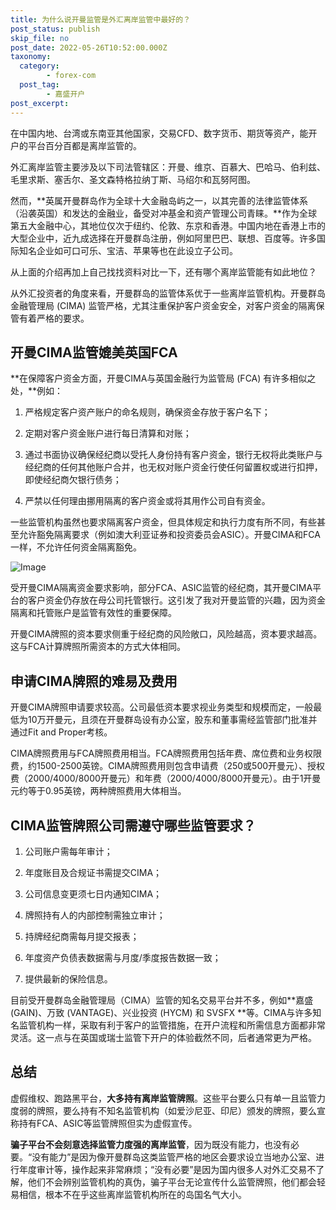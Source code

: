 ```yaml
---
title: 为什么说开曼监管是外汇离岸监管中最好的？
post_status: publish
skip_file: no
post_date: 2022-05-26T10:52:00.000Z
taxonomy:
  category:
        - forex-com
  post_tag:
        - 嘉盛开户
post_excerpt: 
---
```

在中国内地、台湾或东南亚其他国家，交易CFD、数字货币、期货等资产，能开户的平台百分百都是离岸监管的。

外汇离岸监管主要涉及以下司法管辖区：开曼、维京、百慕大、巴哈马、伯利兹、毛里求斯、塞舌尔、圣文森特格拉纳丁斯、马绍尔和瓦努阿图。

然而，**英属开曼群岛作为全球十大金融岛屿之一，以其完善的法律监管体系（沿袭英国）和发达的金融业，备受对冲基金和资产管理公司青睐。**作为全球第五大金融中心，其地位仅次于纽约、伦敦、东京和香港。中国内地在香港上市的大型企业中，近九成选择在开曼群岛注册，例如阿里巴巴、联想、百度等。许多国际知名企业如可口可乐、宝洁、苹果等也在此设立子公司。

从上面的介绍再加上自己找找资料对比一下，还有哪个离岸监管能有如此地位？

从外汇投资者的角度来看，开曼群岛的监管体系优于一些离岸监管机构。开曼群岛金融管理局 (CIMA) 监管严格，尤其注重保护客户资金安全，对客户资金的隔离保管有着严格的要求。

## 开曼CIMA监管媲美英国FCA

**在保障客户资金方面，开曼CIMA与英国金融行为监管局 (FCA) 有许多相似之处，**例如：

1. 严格规定客户资产账户的命名规则，确保资金存放于客户名下；

1. 定期对客户资金账户进行每日清算和对账；

1. 通过书面协议确保经纪商以受托人身份持有客户资金，银行无权将此类账户与经纪商的任何其他账户合并，也无权对账户资金行使任何留置权或进行扣押，即使经纪商欠银行债务；

1. 严禁以任何理由挪用隔离的客户资金或将其用作公司自有资金。

一些监管机构虽然也要求隔离客户资金，但具体规定和执行力度有所不同，有些甚至允许豁免隔离要求（例如澳大利亚证券和投资委员会ASIC）。开曼CIMA和FCA一样，不允许任何资金隔离豁免。

![Image](https://prod-files-secure.s3.us-west-2.amazonaws.com/39ed1227-6d7d-4570-be36-9ccd4a2c4241/bd849744-3fcb-4a37-8312-357962c8f065/image.png?X-Amz-Algorithm=AWS4-HMAC-SHA256&X-Amz-Content-Sha256=UNSIGNED-PAYLOAD&X-Amz-Credential=ASIAZI2LB466UKSFRTPR%2F20251020%2Fus-west-2%2Fs3%2Faws4_request&X-Amz-Date=20251020T221324Z&X-Amz-Expires=3600&X-Amz-Security-Token=IQoJb3JpZ2luX2VjEE0aCXVzLXdlc3QtMiJGMEQCIBX%2BrIxGLZUCElNevm0MiWN39douV9o0uU5bwCbxSQAtAiA3YNGkWfu0cVO8Y9FG74ZWMsp1uaOze4RfMTml86XfOyqIBAj2%2F%2F%2F%2F%2F%2F%2F%2F%2F%2F8BEAAaDDYzNzQyMzE4MzgwNSIMlR6ZWnru5iwDOZWUKtwD7d5Or1wTCONO473p2%2F6j2FUxGoQ1%2F3MLynjKjZFwqBilGzcNuRa7irbAcGVp9uo8KaKuCJPRNCNq12x1oAYaUXUugGBRERobzRftaqJ1o3s74LOu05EpfkG1VG0MNhDN9vyfl%2B%2BBKYzC735NUdXqhVP%2BdP445eJ%2BYdFihOBoqfSrSDlzHELyifBCsLvDjoagAFs%2B%2BBvcvD%2BIuT2fphw7Sb7GGCW%2FgxzlB8NQ7EnjO7hnAmPWyZI73DOT2FAoIUO4LASi%2Bl13w3iFMTwt2fD4dMVGCrG3nA7ykCMAUP7%2BEF5RgWFRwkas6jElEjdi57grNrwzYWhnRMhyVOgSEoLZMOTsPB1Z9lPqyNmc57ETzjEdq1suJo76uA2numcqivaiIVcBhOpmYAH1xh5dzodid5cnHowqwiO5ygGnBp3QiH%2Bt5y8RVwK1sXauB0098pX9AdCpTFr0XsBBdI3AXY1vD%2FG8eJ0QJk09CicklnSMGZie79VC3vNVIcjuzjYmsWmfKDb1DD5Xun5zZwN7YuDRNosdpew5APYam1aeM4WJm%2FsPo8GYbZhr7BC9SbOA%2BqcRmLTNn0Hy89N68STTzRwwnh4dxkVvowJ4JyyOXZxpkInDsxOFNXbx91Jx9kwwksDaxwY6pgFMVKdDeVQ9XsPUjf%2BSORilRtQBo%2BkAuDUYbi3fR3GWrYADVXlHSd9gHvObcHp7LvLAhoIuo8HkvUYOT1R3CcuWvO7I4BhlHcfpIbr%2Fh5qRCfGZfkpwJFOmqLQVOcBEmQdLfDu88tfj9TLz%2FiglgcAUK2F9KhN4DNNr0h%2FBz3Qm5gxyo65tf4ScwNjLJ8Wzu9W7mV3wGkTWxVYbTiaYrSBTUWBHJkXE&X-Amz-Signature=1f60ee7e39a2800e2cfc577768fda2ed7a572015134feb922d9cb5ee1918245a&X-Amz-SignedHeaders=host&x-amz-checksum-mode=ENABLED&x-id=GetObject)

受开曼CIMA隔离资金要求影响，部分FCA、ASIC监管的经纪商，其开曼CIMA平台的客户资金仍存放在母公司托管银行。这引发了我对开曼监管的兴趣，因为资金隔离和托管账户是监管有效性的重要保障。

开曼CIMA牌照的资本要求侧重于经纪商的风险敞口，风险越高，资本要求越高。这与FCA计算牌照所需资本的方式大体相同。

## **申请CIMA牌照的难易及费用**

开曼CIMA牌照申请要求较高。公司最低资本要求视业务类型和规模而定，一般最低为10万开曼元，且须在开曼群岛设有办公室，股东和董事需经监管部门批准并通过Fit and Proper考核。

CIMA牌照费用与FCA牌照费用相当。FCA牌照费用包括年费、席位费和业务权限费，约1500-2500英镑。CIMA牌照费用则包含申请费（250或500开曼元）、授权费（2000/4000/8000开曼元）和年费（2000/4000/8000开曼元）。由于1开曼元约等于0.95英镑，两种牌照费用大体相当。

## CIMA监管牌照公司需遵守哪些监管要求？

1. 公司账户需每年审计；

1. 年度账目及合规证书需提交CIMA；

1. 公司信息变更须七日内通知CIMA；

1. 牌照持有人的内部控制需独立审计；

1. 持牌经纪商需每月提交报表；

1. 年度资产负债表数据需与月度/季度报告数据一致；

1. 提供最新的保险信息。

目前受开曼群岛金融管理局（CIMA）监管的知名交易平台并不多，例如**嘉盛 (GAIN)、万致 (VANTAGE)、兴业投资 (HYCM) 和 SVSFX **等。CIMA与许多知名监管机构一样，采取有利于客户的监管措施，在开户流程和所需信息方面都非常灵活。这一点与在英国或瑞士监管下开户的体验截然不同，后者通常更为严格。

## 总结

虚假维权、跑路黑平台，**大多持有离岸监管牌照**。这些平台要么只有单一且监管力度弱的牌照，要么持有不知名监管机构（如爱沙尼亚、印尼）颁发的牌照，要么宣称持有FCA、ASIC等监管牌照但实为虚假宣传。

**骗子平台不会刻意选择监管力度强的离岸监管**，因为既没有能力，也没有必要。“没有能力”是因为像开曼群岛这类监管严格的地区会要求设立当地办公室、进行年度审计等，操作起来非常麻烦；“没有必要”是因为国内很多人对外汇交易不了解，他们不会辨别监管机构的真伪，骗子平台无论宣传什么监管牌照，他们都会轻易相信，根本不在乎这些离岸监管机构所在的岛国名气大小。